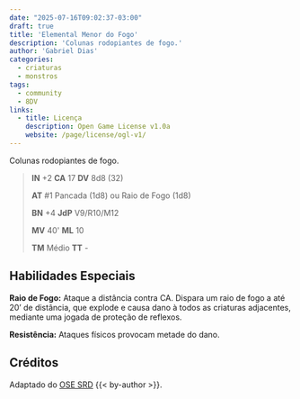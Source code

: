 ```yaml
---
date: "2025-07-16T09:02:37-03:00"
draft: true
title: 'Elemental Menor do Fogo'
description: 'Colunas rodopiantes de fogo.'
author: 'Gabriel Dias'
categories:
  - criaturas
  - monstros
tags:
  - community
  - 8DV
links:
  - title: Licença
    description: Open Game License v1.0a
    website: /page/license/ogl-v1/
---
```


Colunas rodopiantes de fogo.

> **IN** +2 **CA** 17 **DV** 8d8 (32)
>
> **AT** #1 Pancada (1d8) ou Raio de Fogo (1d8)
>
> **BN** +4 **JdP** V9/R10/M12
>
> **MV** 40' **ML** 10
>
> **TM** Médio **TT** -

## Habilidades Especiais

**Raio de Fogo:** Ataque a distância contra CA. Dispara um raio de fogo a até 20’ de distância, que explode e causa dano à todos as criaturas adjacentes, mediante uma jogada de proteção de reflexos.

**Resistência:** Ataques físicos provocam metade do dano.

## Créditos

Adaptado do [OSE SRD](https://ose-srd.netlify.app/) {{< by-author >}}.
